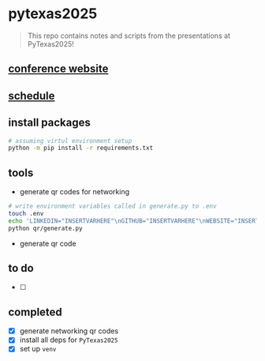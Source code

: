 # pytexas2025

> This repo contains notes and scripts from the presentations at PyTexas2025!

## [conference website](https://www.pytexas.org/2025/)

## [schedule](https://www.pytexas.org/2025/schedule/)

## install packages

```sh
# assuming virtul environment setup
python -m pip install -r requirements.txt
```

## tools

* generate qr codes for networking

```sh
# write environment variables called in generate.py to .env
touch .env
echo 'LINKEDIN="INSERTVARHERE"\nGITHUB="INSERTVARHERE"\nWEBSITE="INSERTVARHERE"\nRESUME="INSERTVARHERE"' > .env
python qr/generate.py
```

* generate qr code

## to do

* [ ]

## completed

* [X] generate networking qr codes
* [X] install all deps for `PyTexas2025`
* [X] set up `venv`
